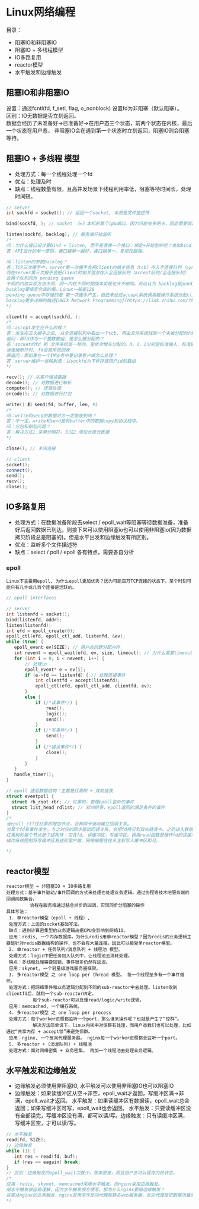 # Linux网络编程
目录：
- 阻塞IO和非阻塞IO
- 阻塞IO + 多线程模型
- IO多路复用
- reactor模型
- 水平触发和边缘触发


## 阻塞IO和非阻塞IO
设置：通过fcntl(fd, f_setl, flag, o_nonblock) 设置fd为非阻塞（默认阻塞）。<br>
区别：IO无数据是否立刻返回。<br>
数据会经历了未准备好->已准备好->在用户态三个状态，前两个状态在内核，最后一个状态在用户态，
非阻塞IO会在遇到第一个状态时立刻返回，阻塞IO则会阻塞等待。<br>


## 阻塞IO + 多线程 模型
- 处理方式：每一个线程处理一个fd
- 优点：处理及时
- 缺点：线程数量有限，且高并发场景下线程利用率低，阻塞等待时间长，处理时间短。

```cpp
// server
int sockfd = socket(); // 返回一个socket, 本质是文件描述符

bind(sockfd, ); // socket 《=》本机的某个ip&端口。因为可能有多网卡，因此需要绑定ip和端口 来 接受信息

listen(sockfd, backlog); // 服务端开始监听
/*
问：为什么接口设计要bind + listen, 而不是直接一个接口：绑定+开始监听呢？类似bind_listen(sockfd, addr)
答：API设计的单一原则。接口越单一越好，接口越单一，复用性越强。

问：listen的参数backlog？
答：TCP三次握手中，server第一次握手会把client的相关信息（tcb）存入半连接队列（syn队列/半连接队列）
而在server第三次握手会把client的相关信息存入全连接队列（accept队列/全连接队列）
这两个队列同为 pending queue
不同的内核实现方法不同，同一内核不同时期版本实现也大不相同。可以认为 backlog是pending queue的最大长度，也可以认为backlog是accept队列的长度
backlog要指定合适的值，Linux一般是128
pending queue中存储的是 第一次握手产生，但还未经过accept系统调用被操作系统分配clientfd的tcb
backlog更多详细的描述[UNIX Network Programming](https://link.zhihu.com/?target=https%3A//book.douban.com/subject/1756533/)
*/

clientfd = accept(sockfd, );
/*
问：accept发生在什么时候？
答：发生在三次握手之后, 从全连接队列中取出一个tcb, 再由文件系统找到一个未被分配的fd, 将其分配给这个tcb
追问：那fd作为一个整数数组，是怎么被分配的？
答：socket的fd 和 文件系统是一样的，是依次增长分配的。0，1，2分别是标准输入、标准输出和标准错误。从3开始依次增长，被分配。
当连接断开时, fd会被系统回收
再追问：那如果在一个IM业务中要记录客户端怎么处理？
答：server维护一张映射表：以sockfd为下标存储用户id的数组
*/

recv(); // 从客户端读数据
decode(); // 对数据进行解析
compute(); // 逻辑处理
encode(); // 对数据进行打包

write() 和 send(fd, buffer, len, 0)
/*
问：write和send的数据对方一定能收到吗？
答：不一定，write和send是将buffer中的数据copy到协议栈中。
问：分包和粘包问题？
答：解决方法1.采用分隔符，方法2.添加长度元数据
*/

close(); // 关闭连接

// client
socket();
connect();
send();
recv();
close();
```
## IO多路复用
- 处理方式：在数据准备阶段去select / epoll_wait等阻塞等待数据准备，准备好后返回数据已到达，则接下来可以使用阻塞io也可以使用非阻塞io(因为数据拷贝阶段总是阻塞的)。但是水平出发和边缘触发有所区别。
- 优点：监听多个文件描述符
- 缺点：select / poll / epoll 各有特点，需要各自分析
 ### epoll
    Linux下主要用epoll, 为什么epoll更加优秀？因为可能百万TCP连接的状态下，某个时刻可能只有几十或几百个连接是活跃的。
 
 ```cpp
 // epoll interfaces
 
 ```

 ```cpp
// server
 int listenfd = socket();
 bind(listenfd, addr);
 listen(listenfd);
 int efd = epoll_create(0);
 epoll_ctl(efd, epoll_ctl_add, listenfd, &ev);
 while (true) {
    epoll_event ev[SIZE]; // 用户态创建分配内存
    int nevent = epoll_wait(efd, ev, size, timeout); // 为什么需要timeout?因为不仅仅处理io，还有定时事件
    for (int i = 0; i < nevent; i++) {
        // 处理io
        epoll_event* e = ev[i];
        if (e->fd == listenfd) { // 处理连接事件
            int clientfd = accept(listenfd);
            epoll_ctl(efd, epoll_ctl_add, clientfd, ev);
        }
        else {
            if (/*读事件*/) {
                read();
                logic();
                send();
            }
            if (/*写事件*/) {
                send();
            }
            if (/*错误事件*/) {
                close();
            }
        }
    }
    handle_timer(); 
 }
 ```
 
  ```cpp
  // epoll 底层数据结构：主要是红黑树 + 双向链表
 struct eventpoll { 
    struct rb_root rbr; // 红黑树，管理epoll监听的事件
    struct list_head rdlist; // 双向链表，epoll返回的满足条件的事件
 }
 /*
 当epoll_ctl往红黑树增加节点，会和网卡驱动建立回调关系。
 当某个fd有事件发生，与之对应的网卡驱动回调关系，会把fd拷贝到双向链表中。之后进入数据拷贝阶段，双向链表中的数据会被copy到用户态的数组中。
 红黑树的每个节点是个结构体：包含fd, 读缓冲区，写缓冲区。调用read函数是操作fd的读缓冲区，send是操作fd的写缓冲区。
 操作系统控制将写缓冲区发送到客户端，网络编程往往关注到写入缓冲区即可。

 */
 ```
 
 ## reactor模型
    reactor模型 = 非阻塞IO + IO多路复用
    处理方式：基于事件驱动/事件回调的方式来处理也处理业务逻辑。通过协程等技术吧服务端的回调函数集合。
             协程在服务端通过粘合异步的回调，实现同步分阻塞的操作
    具体写法：
     1. 单reactor模型（epoll + 线程）, 
     处理方式：上边的socket基础写法。
     缺点：遇到计算密集型的业务逻辑占据CPU会影响到网络IO。
     应用：redis, 一个内存数据库。为什么redis用单reactor模型？因为redis的业务逻辑主要是针对redis数据结构的操作，也不会有大量连接。因此可以接受单reactor模型。
     2. 单reactor + 任务队列/消息队列 + 线程池 模型。
     处理方式：logic中把任务加入队列中，让线程池去消耗处理。 
     缺点：多线程处理需要加锁，事件很多仍然有延迟。
     应用：skynet, 一个轻量级游戏服务器框架。
     3. 多reactor模型 之 one loop per thread 模型。 每一个线程至多有一个事件循环。
     处理方式：把网络事件和业务逻辑分配到不同的sub-reactor中去处理。listen收到clientfd后，就和一个sub-reactor绑定。
              每个sub-reactor可以处理read/logic/write逻辑。
     应用：memcached, 一个缓存系统。
     4. 多reactor模型 之 one loop per process
     处理方式：每个worker进程都监听一个port，那么谁来操作呢？也就是产生了“惊群”。
              解决方法简单说下，linux内核中对惊群有处理，而用户态我们也可以处理，比如通过“共享内存 + accept锁”来避免惊群。
     应用：nginx, 一个反向代理服务器。 nginx每一个worker进程都会监听一个port。
     5. 多reactor + (消息队列) + 线程池
     处理方式：面对网络密集 + 业务密集。 再加一个线程池去处理业务逻辑。
     
## 水平触发和边缘触发
- 边缘触发必须使用非阻塞IO, 水平触发可以使用非阻塞IO也可以阻塞IO
- 边缘触发：如果读缓冲区从空->非空，epoll_wait才返回，写缓冲区满->非满，epoll_wait才返回。
水平触发：如果读缓冲区有数据读，epoll_wait总会返回；如果写缓冲区可写，epoll_wait也会返回。
    水平触发：只要读缓冲区没有全部读完，写缓冲区没有满，都可以读/写。边缘触发：只有读缓冲区满，写缓冲区空，才可以读/写。
 ```cpp
// 水平触发
read(fd, SIZE);
// 边缘触发
while (1) {
    int res = read(fd, buf);
    if (res == eagain) break;
}
// 区别：边缘触发的epoll_wait次数少，效率更高，而且用户态可以缓存内核状态。
/* 
应用：redis, skynet, memcached采用水平触发，而nginx采用边缘触发。
用水平触发很容易理解，因为水平触发很方便写，那为什么nginx要用边缘触发？
这要从nginx的业务触发，nginx是用来作反向代理和静态web服务器，反向代理是把数据流量反射到不同的web服务器，过程中要尽量减少IO操作，适合边缘触发。
*/
 ```
